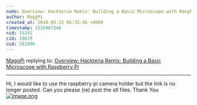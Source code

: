 ```yaml
---
node: Overview: Hackteria Remix: Building a Basic Microscope with Raspberry Pi
author: MaggPi
created_at: 2018-05-22 05:35:46 +0000
timestamp: 1526967346
nid: 15241
cid: 19670
uid: 501996
---
```




[MaggPi](../profile/MaggPi) replying to: [Overview: Hackteria Remix: Building a Basic Microscope with Raspberry Pi](../notes/partsandcrafts/11-26-2017/building-a-raspberry-pi-microscope)

----

Hi, I would like to use the raspberry pi camera  holder but the link is no longer posted.  Can you please (re) post the stl files.   Thank You  
[![image.png](/i/25006)](/i/25006)




